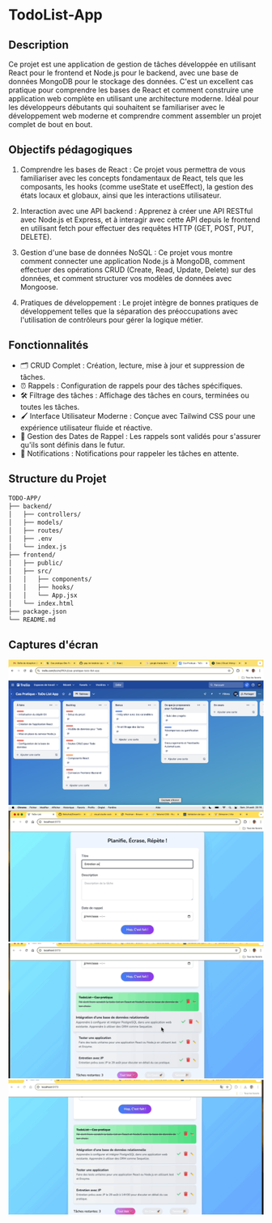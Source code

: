 # TodoList-App

## Description

Ce projet est une application de gestion de tâches développée en utilisant React pour le frontend et Node.js pour le backend, avec une base de données MongoDB pour le stockage des données. C'est un excellent cas pratique pour comprendre les bases de React et comment construire une application web complète en utilisant une architecture moderne. Idéal pour les développeurs débutants qui souhaitent se familiariser avec le développement web moderne et comprendre comment assembler un projet complet de bout en bout.

## Objectifs pédagogiques

1. Comprendre les bases de React : Ce projet vous permettra de vous     familiariser avec les concepts fondamentaux de React, tels que les composants, les hooks (comme useState et useEffect), la gestion des états locaux et globaux, ainsi que les interactions utilisateur.

2. Interaction avec une API backend : Apprenez à créer une API RESTful avec Node.js et Express, et à interagir avec cette API depuis le frontend en utilisant fetch pour effectuer des requêtes HTTP (GET, POST, PUT, DELETE).

3. Gestion d'une base de données NoSQL : Ce projet vous montre comment connecter une application Node.js à MongoDB, comment effectuer des opérations CRUD (Create, Read, Update, Delete) sur des données, et comment structurer vos modèles de données avec Mongoose.

4. Pratiques de développement : Le projet intègre de bonnes pratiques de développement telles que la séparation des préoccupations avec l'utilisation de contrôleurs pour gérer la logique métier.

## Fonctionnalités

- 🗂 CRUD Complet : Création, lecture, mise à jour et suppression de tâches.
- ⏰ Rappels : Configuration de rappels pour des tâches spécifiques.
- 🛠 Filtrage des tâches : Affichage des tâches en cours, terminées ou toutes les tâches.
- 🖌 Interface Utilisateur Moderne : Conçue avec Tailwind CSS pour une expérience utilisateur fluide et réactive.
- 📅 Gestion des Dates de Rappel : Les rappels sont validés pour s'assurer qu'ils sont définis dans le futur.
- 🔔 Notifications : Notifications pour rappeler les tâches en attente.

## Structure du Projet

```
TODO-APP/
├── backend/
│   ├── controllers/
│   ├── models/
│   ├── routes/
│   ├── .env
│   └── index.js
├── frontend/
│   ├── public/
│   ├── src/
│   │   ├── components/
│   │   ├── hooks/
│   │   └── App.jsx
│   └── index.html
├── package.json
└── README.md
```

## Captures d'écran

![trello.png](./client/public/assets/trello.png)
![TodoAdd.gif](./client/public/assets/TodoAdd.gif)
![TodoCrud.gif](./client/public/assets/TodoCrud.gif)
![TodoRecap.gif](./client/public/assets/TodoRecap.gif)